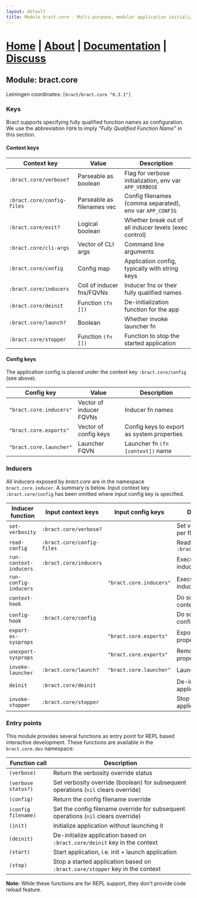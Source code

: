 ```yaml
---
layout: default
title: Module bract.core - Multi-purpose, modular application initialization framework for Clojure
---
```

# [Home](/)    |    [About](/about.html)    |    [Documentation](/documentation.html)    |    [Discuss](/discuss.html)

## Module: bract.core

Leiningen coordinates: `[bract/bract.core "0.3.1"]`


### Keys

Bract supports specifying fully qualified function names as configuration. We use the abbreviation `FQFN` to imply
_"Fully Qualified Function Name"_ in this section.

#### Context keys

| Context key                | Value                      | Description |
|----------------------------|----------------------------|-------------|
| `:bract.core/verbose?`     | Parseable as boolean       | Flag for verbose initialization, env var `APP_VERBOSE`   |
| `:bract.core/config-files` | Parseable as filenames vec | Config filenames (comma separated), env var `APP_CONFIG` |
| `:bract.core/exit?`        | Logical boolean            | Whether break out of all inducer levels (exec control)   |
| `:bract.core/cli-args`     | Vector of CLI args         | Command line arguments                         |
| `:bract.core/config`       | Config map                 | Application config, typically with string keys |
| `:bract.core/inducers`     | Coll of inducer fns/FQVNs  | Inducer fns or their fully qualified names     |
| `:bract.core/deinit`       | Function `(fn [])`         | De-initialization function for the app         |
| `:bract.core/launch?`      | Boolean                    | Whether invoke launcher fn                     |
| `:bract.core/stopper`      | Function `(fn [])`         | Function to stop the started application       |


#### Config keys

The application config is placed under the context key `:bract.core/config` (see above).

| Config key                 | Value                      | Description |
|----------------------------|----------------------------|-------------|
| `"bract.core.inducers"`    | Vector of inducer FQVNs    | Inducer fn names |
| `"bract.core.exports"`     | Vector of config keys      | Config keys to export as system properties |
| `"bract.core.launcher"`    | Launcher FQVN              | Launcher fn `(fn [context])` name |


### Inducers

All inducers exposed by _bract.core_ are in the namespace `bract.core.inducer`. A summary is below. Input context key
`:bract.core/config` has been omitted where input config key is specified.

| Inducer function       | Input context keys         | Input config keys       | Description |
|------------------------|----------------------------|-------------------------|-------------|
| `set-verbosity`        | `:bract.core/verbose?`     |                         | Set verbosity as per flag  |
| `read-config`          | `:bract.core/config-files` |                         | Read config into `:bract.core/config`|
| `run-context-inducers` | `:bract.core/inducers`     |                         | Execute specified inducers |
| `run-config-inducers`  |                            | `"bract.core.inducers"` | Execute specified inducers |
| `context-hook`         |                            |                         | Do something with context  |
| `config-hook`          | `:bract.core/config`       |                         | Do something with config   |
| `export-as-sysprops`   |                            | `"bract.core.exports"`  | Export system properties   |
| `unexport-sysprops`    |                            | `"bract.core.exports"`  | Remove system properties   |
| `invoke-launcher`      | `:bract.core/launch?`      | `"bract.core.launcher"` | Launch application         |
| `deinit`               | `:bract.core/deinit`       |                         | De-initialize application  |
| `invoke-stopper`       | `:bract.core/stopper`      |                         | Stop running application   |


### Entry points

This module provides several functions as entry point for REPL based interactive development. These functions are
available in the `bract.core.dev` namespace:

| Function call       | Description |
|---------------------|-------------|
| `(verbose)`         | Return the verbosity override status |
| `(verbose status?)` | Set verbosity override (boolean) for subsequent operations (`nil` clears override) |
| `(config)`          | Return the config filename override |
| `(config filename)` | Set the config filename override for subsequent operations (`nil` clears override) |
| `(init)`            | Initialize application without launching it |
| `(deinit)`          | De-initialize application based on `:bract.core/deinit` key in the context |
| `(start)`           | Start application, i.e. init + launch application |
| `(stop)`            | Stop a started application based on `:bract.core/stopper` key in the context |

**Note:** While these functions are for REPL support, they don't provide code reload feature.
